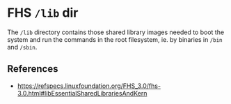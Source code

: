 # FHS `/lib` dir

The `/lib` directory contains those shared library images needed to boot the system and run the commands in the root filesystem, ie. by binaries in `/bin` and `/sbin`.

## References

- https://refspecs.linuxfoundation.org/FHS_3.0/fhs-3.0.html#libEssentialSharedLibrariesAndKern
